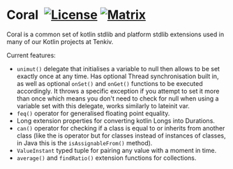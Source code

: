 # Coral &nbsp;[![License](http://img.shields.io/badge/license-MIT-blue.svg)](https://opensource.org/licenses/MIT) [![Matrix](https://img.shields.io/badge/chat-matrix-green.svg)](https://matrix.to/#/!zNBZBfPOrFpuWSwlFw:matrix.org?via=matrix.org)
Coral is a common set of kotlin stdlib and platform stdlib extensions used in many of our Kotlin projects at Tenkiv.

Current features:
* `unimut()` delegate that initialises a variable to null then allows to be set exactly once at any time.
Has optional Thread synchronisation built in, as well as optional `onSet()` and `onGet()` functions to be executed
accordingly. It throws a specific exception if you attempt to set it more than once which means you don't need to check
for null when using a variable set with this delegate, works similarly to lateinit var.
* `feq()` operator for generalised floating point equality.
* Long extension properties for converting kotlin Longs into Durations.
* `can()` operator for checking if a class is equal to or inherits from another class (like the is operator but for classes instead of instances of classes, in Java this is the `isAssignableFrom()` method).
* `ValueInstant` typed tuple for pairing any value with a moment in time.
* `average()` and `findRatio()` extension functions for collections.
